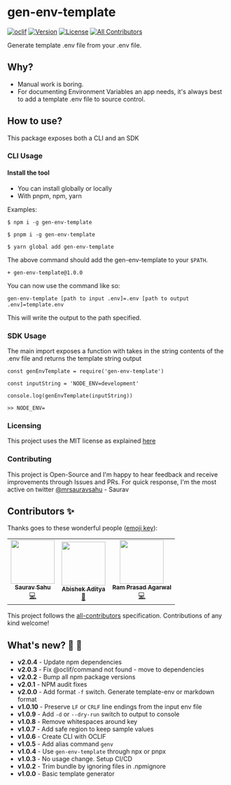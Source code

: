 # gen-env-template

[![oclif](https://img.shields.io/badge/cli-oclif-brightgreen.svg)](https://oclif.io)
[![Version](https://img.shields.io/npm/v/gen-env-template.svg)](https://npmjs.org/package/gen-env-template)
[![License](https://img.shields.io/npm/l/gen-env-template.svg)](https://github.com/mrsauravsahu/gen-env-template/blob/main/LICENSE)<!-- ALL-CONTRIBUTORS-BADGE:START - Do not remove or modify this section -->
[![All Contributors](https://img.shields.io/badge/all_contributors-3-orange.svg?style=flat)](#contributors)
<!-- ALL-CONTRIBUTORS-BADGE:END -->

Generate template .env file from your .env file.

## Why?

- Manual work is boring. 
- For documenting Environment Variables an app needs, it's always best to add a template .env file to source control.

## How to use?

This package exposes both a CLI and an SDK 

### CLI Usage

#### Install the tool 

- You can install globally or locally
- With pnpm, npm, yarn 

Examples: 

```
$ npm i -g gen-env-template

$ pnpm i -g gen-env-template

$ yarn global add gen-env-template
```

The above command should add the gen-env-template to your `$PATH`. 

```
+ gen-env-template@1.0.0
```

You can now use the command like so:

```
gen-env-template [path to input .env]=.env [path to output .env]=template.env
```

This will write the output to the path specified.

### SDK Usage

The main import exposes a function with takes in the string contents of the .env file and returns the template string output

```
const genEnvTemplate = require('gen-env-template')

const inputString = 'NODE_ENV=development'

console.log(genEnvTemplate(inputString))

>> NODE_ENV=
```

### Licensing 

This project uses the MIT license as explained [here](./LICENSE)

### Contributing 

This project is Open-Source and I'm happy to hear feedback and receive improvements through Issues and PRs. For quick response, I'm the most active on twitter [@mrsauravsahu](https://twitter.com/mrsauravsahu) \- Saurav

## Contributors ✨

Thanks goes to these wonderful people ([emoji key](https://allcontributors.org/docs/en/emoji-key)):

<!-- ALL-CONTRIBUTORS-LIST:START - Do not remove or modify this section -->
<!-- prettier-ignore-start -->
<!-- markdownlint-disable -->
<table>
  <tr>
    <td align="center"><a href="https://github.com/mrsauravsahu"><img src="https://avatars.githubusercontent.com/u/9134050?v=4?s=100" width="100px;" alt=""/><br /><sub><b>Saurav Sahu</b></sub></a><br /><a href="https://github.com/mrsauravsahu/gen-env-template/commits?author=mrsauravsahu" title="Code">💻</a></td>
    <td align="center"><a href="http://abishekaditya.me"><img src="https://avatars.githubusercontent.com/u/9787009?v=4?s=100" width="100px;" alt=""/><br /><sub><b>Abishek Aditya</b></sub></a><br /><a href="https://github.com/mrsauravsahu/gen-env-template/issues?q=author%3Aabishekaditya" title="Bug reports">🐛</a></td>
    <td align="center"><a href="https://github.com/RamPrasadAgarwal"><img src="https://avatars.githubusercontent.com/u/17383560?v=4?s=100" width="100px;" alt=""/><br /><sub><b>Ram Prasad Agarwal</b></sub></a><br /><a href="https://github.com/mrsauravsahu/gen-env-template/commits?author=RamPrasadAgarwal" title="Code">💻</a></td>
  </tr>
</table>

<!-- markdownlint-restore -->
<!-- prettier-ignore-end -->

<!-- ALL-CONTRIBUTORS-LIST:END -->

This project follows the [all-contributors](https://github.com/all-contributors/all-contributors) specification. Contributions of any kind welcome!

## What's new? 🎉 🥳

- **v2.0.4** - Update npm dependencies
- **v2.0.3** - Fix @oclif/command not found - move to dependencies
- **v2.0.2** - Bump all npm package versions
- **v2.0.1** - NPM audit fixes
- **v2.0.0** - Add format `-f` switch. Generate template-env or markdown format
- **v1.0.10** - Preserve `LF` or `CRLF` line endings from the input env file
- **v1.0.9** - Add `-d` or `--dry-run` switch to output to console
- **v1.0.8** - Remove whitespaces around key
- **v1.0.7** - Add safe region to keep sample values
- **v1.0.6** - Create CLI with OCLIF
- **v1.0.5** - Add alias command `genv`
- **v1.0.4** - Use `gen-env-template` through npx or pnpx
- **v1.0.3** - No usage change. Setup CI/CD
- **v1.0.2** - Trim bundle by ignoring files in .npmignore
- **v1.0.0** - Basic template generator
